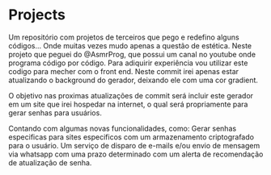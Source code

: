 # Projects
Um repositório com projetos de terceiros que pego e redefino alguns códigos... Onde muitas vezes mudo apenas a questão de estética.
Neste projeto que peguei do @AsmrProg, que possui um canal no youtube onde programa código por código. 
Para adiquirir experiência vou utilizar este codigo para mecher com o front end. 
Neste commit irei apenas estar atualizando o background do gerador, deixando ele com uma cor gradient. 

O objetivo nas proximas atualizações de commit será incluir este gerador em um site que irei hospedar na internet, o qual será propriamente para gerar senhas para usuários.

Contando com algumas novas funcionalidades, como: Gerar senhas especificas para sites especificos com um armazenamento criptografado para o usuário.
Um serviço de disparo de e-mails e/ou envio de mensagem via whatsapp com uma prazo determinado com um alerta de recomendação de atualização de senha.
